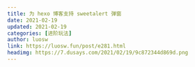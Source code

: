 ```yaml
---
title: 为 hexo 博客支持 sweetalert 弹窗
date: 2021-02-19
updated: 2021-02-19
categories: [进阶玩法]
author: luosw
link: https://luosw.fun/post/e281.html
headimg: https://7.dusays.com/2021/02/19/9c872344d869d.png
---
```

